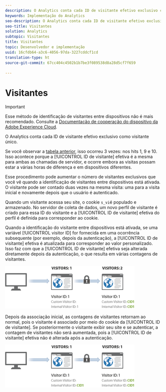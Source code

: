 ```yaml
---
description: O Analytics conta cada ID de visitante efetivo exclusivo como visitante único.
keywords: Implementação do Analytics
seo-description: O Analytics conta cada ID de visitante efetivo exclusivo como visitante único.
seo-title: Visitantes
solution: Analytics
subtopic: Visitantes
title: Visitantes
topic: Desenvolvedor e implementação
uuid: 16cfdb64-a3c6-4056-97da-3227cddcf1cd
translation-type: ht
source-git-commit: 67cc404c4502b1b7be3f089538d8a28d5cf7f659

---
```



# Visitantes

>[!IMPORTANT]
>
>Esse método de identificação de visitantes entre dispositivos não é mais recomendado. Consulte a [Documentação de cooperação do dispositivo da Adobe Experience Cloud](https://marketing.adobe.com/resources/help/pt_BR/mcdc/).

O Analytics conta cada ID de visitante efetivo exclusivo como visitante único.

Se você observar a [tabela anterior](../../../implement/js-implementation/xdevice-visid/visit-example.md#concept_E3B32B8E539F4FDC8E3FA872328B87BA), isso ocorreu 3 vezes: nos hits 1, 9 e 10. Isso acontece porque a [!UICONTROL ID de visitante] efetiva é a mesma para ambas as chamadas de servidor, e ocorre embora as visitas possam estar a várias horas de diferença e em dispositivos diferentes.

Esse procedimento pode aumentar o número de visitantes exclusivos que você vê quando a identificação de visitantes entre dispositivos está ativada. O visitante pode ser contado duas vezes na mesma visita: uma para a visita inicial e novamente depois que o usuário é autenticado.

Quando um visitante acessa seu site, o cookie `s_vi`é populado e armazenado. No servidor de coleta de dados, um novo perfil de visitante é criado para essa ID do visitante e a [!UICONTROL ID de visitante] efetiva do perfil é definida para corresponder ao cookie.

Quando a identificação do visitante entre dispositivos está ativada, se uma variável [!UICONTROL visitor ID] for fornecida em uma ocorrência subsequente (por exemplo, depois da autenticação), a [!UICONTROL ID de visitante] efetiva é atualizada para corresponder ao valor personalizado. Isso faz com que a [!UICONTROL ID de visitante] efetiva seja alterada diretamente depois da autenticação, o que resulta em várias contagens de visitantes.

![](assets/visitors.png)

Depois da associação inicial, as contagens de visitantes retornam ao normal, pois o visitante é associado por meio do cookie da [!UICONTROL ID de visitante]. Se posteriormente o visitante exibir seu site e se autenticar, a contagem de visitantes não será aumentada, pois a [!UICONTROL ID de visitante] efetiva não é alterada após a autenticação.

![](assets/visitors_2.png)

